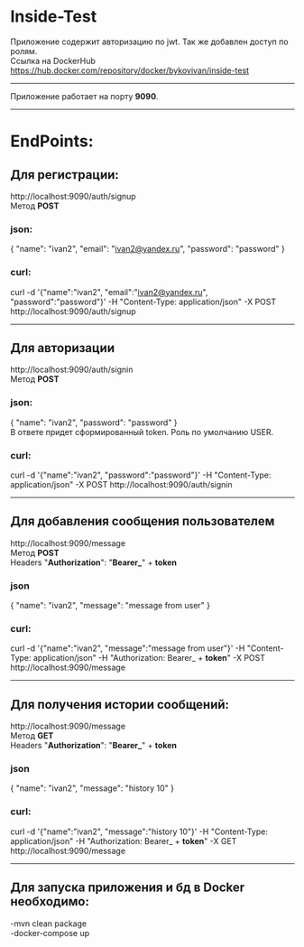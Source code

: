 # Inside-Test
Приложение содержит авторизацию по jwt. Так же добавлен доступ по ролям.
<br/> Ссылка на DockerHub https://hub.docker.com/repository/docker/bykovivan/inside-test
***
Приложение работает на порту **9090**. 
***
# EndPoints: 
## Для регистрации: ##
http://localhost:9090/auth/signup
<br/>Метод **POST**
### json: ###
{
"name": "ivan2",
"email": "ivan2@yandex.ru",
"password": "password"
}
### **curl**:
curl -d '{"name":"ivan2", "email":"ivan2@yandex.ru", "password":"password"}' -H "Content-Type: application/json" -X POST http://localhost:9090/auth/signup
***

## Для авторизации ##
http://localhost:9090/auth/signin
<br/>Метод **POST**
### json: ###
{
"name": "ivan2",
"password": "password"
}
<br/>В ответе придет сформированный token. Роль по умолчанию USER.
### **curl**:
curl -d '{"name":"ivan2", "password":"password"}' -H "Content-Type: application/json" -X POST http://localhost:9090/auth/signin
***

## Для добавления сообщения пользователем ##
http://localhost:9090/message
<br/>Метод **POST**
<br/>Headers "**Authorization**": "**Bearer_**" + **token**
### json ###
{
"name": "ivan2",
"message": "message from user"
}
### **curl**:
curl -d '{"name":"ivan2", "message":"message from user"}' -H "Content-Type: application/json" -H "Authorization: Bearer_ + **token**" -X POST http://localhost:9090/message
***

## Для получения истории сообщений: ##
http://localhost:9090/message
<br/>Метод **GET**
<br/>Headers "**Authorization**": "**Bearer_**" + **token**
### json ###
{
"name": "ivan2",
"message": "history 10"
}
### **curl**:
curl -d '{"name":"ivan2", "message":"history 10"}' -H "Content-Type: application/json" -H "Authorization: Bearer_ + **token**" -X GET http://localhost:9090/message
***

## Для запуска приложения и бд в Docker необходимо: ##
-mvn clean package
<br/>-docker-compose up

